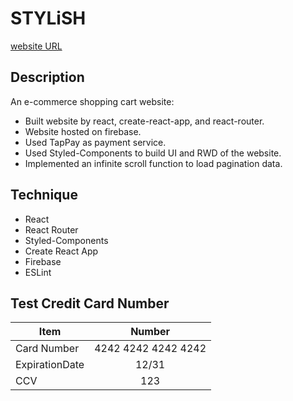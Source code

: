 # STYLiSH
[website URL](https://stylish-by-kcw.web.app/)

## Description

An e-commerce shopping cart website:

- Built website by react, create-react-app, and react-router.
- Website hosted on firebase.
- Used TapPay as payment service.
- Used Styled-Components to build UI and RWD of the website.
- Implemented an infinite scroll function to load pagination data.

## Technique
- React
- React Router
- Styled-Components
- Create React App
- Firebase
- ESLint

## Test Credit Card Number
 
| Item      | Number |
| --------- | :-----:|
| Card Number  | 4242 4242 4242 4242 |
| ExpirationDate     |   12/31 |
| CCV      |    123 |
